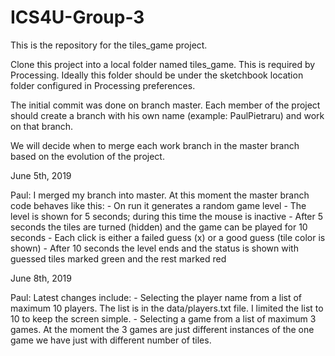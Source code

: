 # ICS4U-Group-3

This is the repository for the tiles_game project.

Clone this project into a local folder named tiles_game. This is required by Processing.
Ideally this folder should be under the sketchbook location folder configured in Processing preferences.

The initial commit was done on branch master. 
Each member of the project should create a branch with his own name (example: PaulPietraru) and work on that branch.

We will decide when to merge each work branch in the master branch based on the evolution of the project.

June 5th, 2019

Paul: I merged my branch into master. At this moment the master branch code behaves like this:
	- On run it generates a random game level
	- The level is shown for 5 seconds; during this time the mouse is inactive
	- After 5 seconds the tiles are turned (hidden) and the game can be played for 10 seconds
	- Each click is either a failed guess (x) or a good guess (tile color is shown)
	- After 10 seconds the level ends and the status is shown with guessed tiles marked green and the rest marked red

June 8th, 2019

Paul: Latest changes include:
	- Selecting the player name from a list of maximum 10 players.
	  The list is in the data/players.txt file.
	  I limited the list to 10 to keep the screen simple.
	- Selecting a game from a list of maximum 3 games.
	  At the moment the 3 games are just different instances of the one game we have just with different number of tiles.

